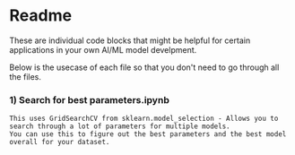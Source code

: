 # Readme

These are individual code blocks that might be helpful for certain applications in your own AI/ML model develpment.

Below is the usecase of each file so that you don't need to go through all the files.

### 1) Search for best parameters.ipynb
    This uses GridSearchCV from sklearn.model_selection - Allows you to search through a lot of parameters for multiple models.
    You can use this to figure out the best parameters and the best model overall for your dataset.
